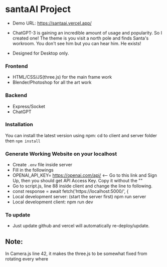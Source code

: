 # santaAI Project

- Demo URL: https://santaai.vercel.app/

- ChatGPT-3 is gaining an incredible amount of usage and popularity. So I created one! The theme is you visit a north pole and finds Santa's workroom. You don't see him but you can hear him. He exists!

- Designed for Desktop only.

### Frontend

- HTML/CSS/JS(three.js) for the main frame work
- Blender/Photoshop for all the art work

### Backend

- Express/Socket
- ChatGPT

### Installation

You can install the latest version using npm:
cd to client and server folder then
`npm install`

### Generate Working Website on your localhost

- Create `.env` file inside server
- Fill in the followings
- OPENAI_API_KEY= https://openai.com/api/ <-- Go to this link and Sign Up, then you should get API Access Key. Copy it without the ""
- Go to script.js, line 88 inside client and change the line to following.
- const response = await fetch('https://localhost:5000/', {
- Local development server: (start the server first)
  npm run server
- Local development client:
  npm run dev

### To update

- Just update github and vercel will automatically re-deploy/update.

## Note:

In Camera.js line 42, it makes the three.js to be somewhat fixed from rotating every where
